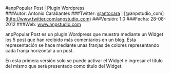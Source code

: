 #anpPopular Post | Plugin Wordpress </br>
###Autor: Antonio Carabantes
###Twitter: [@antocara](http://www.twitter.com/antocara) | [@anpstudio_com] (http://www.twitter.com/anpstudio_com)
###Versión: 1.0
###Fecha: 28-08-2012
###Web: www.anpstudio.com

anpPopular Post es un plugin Wordpress que muestra mediante un Widget los 5 post que han recibido más comentarios en un blog. Esta representación se hace mediante unas franjas de colores representando cada franja horizontal a un post. 


En esta primera versión solo se puede activar el Widget e ingresar el título del mismo que será  presentado como título del Widget.

